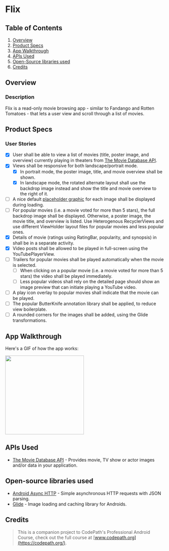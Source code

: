 # Flix

## Table of Contents
1. [Overview](#Overview)
2. [Product Specs](#Product-Specs)
3. [App Walkthrough](#App-Walkthrough)
4. [APIs Used](#APIs-Used)
5. [Open-Source libraries used](#Open-Source-libraries-used)
6. [Credits](#Credits)

## Overview
### Description

Flix is a read-only movie browsing app - similar to Fandango and Rotten Tomatoes - that lets a user view and scroll through a list of movies.

## Product Specs
### User Stories

- [x] User shall be able to view a list of movies (title, poster image, and overview) currently playing in theaters from [The Movie Database API](https://developers.themoviedb.org/4/getting-started/authorization).
- [x] Views shall be responsive for both landscape/portrait mode.
   - [x] In portrait mode, the poster image, title, and movie overview shall be shown.
   - [x] In landscape mode, the rotated alternate layout shall use the backdrop image instead and show the title and movie overview to the right of it.
- [ ] A nice default [placeholder graphic](https://guides.codepath.org/android/Displaying-Images-with-the-Glide-Library#advanced-usage) for each image shall be displayed during loading.
- [ ] For popular movies (i.e. a movie voted for more than 5 stars), the full backdrop image shall be displayed. Otherwise, a poster image, the movie title, and overview is listed. Use Heterogenous RecyclerViews and use different ViewHolder layout files for popular movies and less popular ones.
- [X] Details of movie (ratings using RatingBar, popularity, and synopsis) in shall be in a separate activity.
- [X] Video posts shall be allowed to be played in full-screen using the YouTubePlayerView.
- [ ] Trailers for popular movies shall be played automatically when the movie is selected.
  - [ ] When clicking on a popular movie (i.e. a movie voted for more than 5 stars) the video shall be played immediately.
  - [ ] Less popular videos shall rely on the detailed page should show an image preview that can initiate playing a YouTube video.
- [ ] A play icon overlay to popular movies shall indicate that the movie can be played.
- [ ] The popular ButterKnife annotation library shall be applied, to reduce view boilerplate.
- [ ] A rounded corners for the images shall be added, using the Glide transformations.

## App Walkthrough

Here's a GIF of how the app works:

<img src="ADD_GIF_LINK" width=250><br>

## APIs Used

- [The Movie Database API](https://developers.themoviedb.org/4/getting-started/authorization) - Provides movie, TV show or actor images and/or data in your application.

## Open-source libraries used

- [Android Async HTTP](https://github.com/codepath/CPAsyncHttpClient) - Simple asynchronous HTTP requests with JSON parsing.
- [Glide](https://github.com/bumptech/glide) - Image loading and caching library for Androids.

## Credits

>This is a companion project to CodePath's Professional Android Course, check out the full course at [www.codepath.org](https://codepath.org/).
